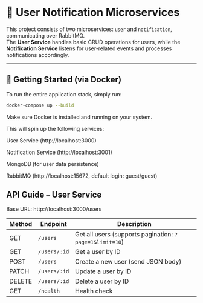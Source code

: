 # 🚀 User Notification Microservices

This project consists of two microservices: `user` and `notification`, communicating over RabbitMQ.  
The **User Service** handles basic CRUD operations for users, while the **Notification Service** listens for user-related events and processes notifications accordingly.

---

## 🐳 Getting Started (via Docker)

To run the entire application stack, simply run:

```bash
docker-compose up --build
```

Make sure Docker is installed and running on your system.

This will spin up the following services:

User Service (http://localhost:3000)

Notification Service (http://localhost:3001)

MongoDB (for user data persistence)

RabbitMQ (http://localhost:15672, default login: guest/guest)

## API Guide – User Service
Base URL: http://localhost:3000/users

| Method | Endpoint     | Description                                             |
|--------|--------------|---------------------------------------------------------|
| GET    | `/users`     | Get all users (supports pagination: `?page=1&limit=10`) |
| GET    | `/users/:id` | Get a user by ID                                        |
| POST   | `/users`     | Create a new user (send JSON body)                      |
| PATCH  | `/users/:id` | Update a user by ID                                     |
| DELETE | `/users/:id` | Delete a user by ID                                     |
| GET    | `/health`    | Health check                                            |
